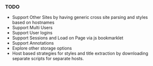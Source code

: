 ### TODO
- Support Other Sites by having generic cross site parsing and styles based on hostnames
- Support Multi Users
- Support User logins
- Support Sessions and Load on Page via js bookmarklet
- Support Annotations
- Explore other storage options
- Host based strategies for styles and title extraction by downloading separate scripts for separate hosts.
